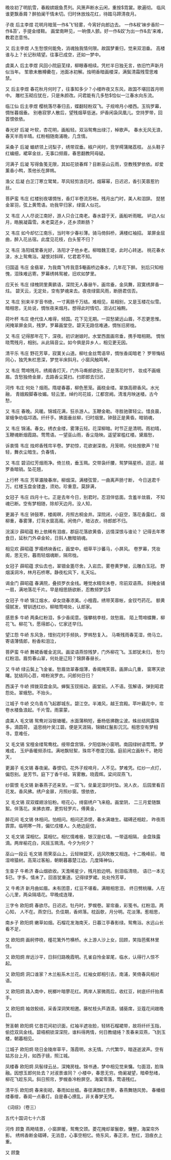 <!-- { "loadSidebar": true } -->
晚妆初了明肌雪，春殿嫔娥鱼贯列。风箫声断水云闲，重按$霓裳。歌遍彻。 临风谁更飘香屑？醉拍阑干情未切。归时休放烛花红，待踏马蹄清夜月。

子夜  后主李煜
花明月暗笼一作&飞’轻雾，今宵好向郎边去。 一作&衩’袜步香阶一作&苔’，手提金缕鞋。 画堂南畔见，一晌偎人颤。好一作&奴’为出一作&去’来难，教君恣意怜。

又  后主李煜
人生愁恨何能免，消魂独我情何限。故国梦重归，觉来双泪垂。 高楼谁与上？长记秋晴望。往事已成空，还如一梦中。

虞美人  后主李煜
风回小院庭芜绿，柳眼春相续。凭栏半日独无言，依旧竹声新月似当年。 笙歌未散樽罍在，池面冰初解。烛明香暗画楼深，满鬓清霜残雪思难禁。

又  后主李煜
春花秋月何时了，往事知多少？小楼昨夜又东风，故国不堪回首月明中。 雕栏玉砌应犹在，只是朱颜改。问君能有几多愁$恰似一江春水向东流。

临江仙  后主李煜
樱桃落尽春归去，蝶翻轻粉双飞。子规啼月小楼西。玉钩罗幕，惆怅暮烟垂。 别巷寂寥人散后，望残烟草低迷。炉香闲袅凤凰儿。空持罗带，回首恨依依。

春光好  后凝
叶软，杏花明，画船轻。双浴鸳鸯出绿汀，棹歌声。 春水无风无浪，春天半雨半晴。红粉相随南浦晚，几含情。

采桑子  后凝
蝤蛴领上诃梨子，绣带双垂。椒户闲时，竞学樗蒲赌荔枝。 丛头鞋子红编细，裙窣金丝，无事口频眉，春思翻教阿母疑。

河满子  后凝
写得鱼笺无限，其如花锁春辉？目断巫山云雨，空教残梦依依。却爱薰香小鸭，羡他长在屏帏。

渔父  后凝
白芷汀寒立鹭鸶，苹风轻剪浪花时。烟幂幂，日迟迟，香引芙蓉惹钓丝。

菩萨蛮  韦庄
红楼别夜堪惆怅，香灯半卷流苏帐。残月出门时，美人和泪辞。 琵琶金翠羽，弦上黄莺语。劝我早归家，绿窗人似花。

又  韦庄
人人尽说江南好，游人只合江南老。春水碧于天，画船听雨眠。 垆边人似月，皓腕凝霜雪。未老莫还乡，还乡须断肠？

又  韦庄
如今却忆江南乐，当时年少春衫薄。骑马倚斜桥，满楼红袖招。 翠屏金屈曲，醉入花丛宿。此度见花枝，白头誓不归？

又  韦庄
洛阳城里春光好，洛阳才子他乡老。柳暗魏王堤，此时心转迷。 桃花春水渌，水上鸳鸯浴。凝恨对斜晖，忆君君不知。

归国遥  韦庄
金翡翠，为我南飞传我意$罨画桥边春水，几年花下醉。 别后只知相愧，泪珠难远寄。罗幕绣帏鸳被，旧欢如梦里。

应天长  韦庄
绿槐阴里黄鹂语，深院无人春昼午。画帘垂，金凤舞，寂寞绣屏香一炷。 碧天云，无定处，空有梦魂来去。夜夜绿窗风雨，断肠君信否。

又  韦庄
别来半岁音书绝，一寸离肠千万结。难相见，易相别，又是玉楼花似雪。 暗相思，无处说，惆怅夜来烟月。想得此时情切，泪沾红袖黦。

荷叶杯  韦庄
绝代佳人难得，倾国。花下见无期。一双愁黛远山眉，不忍更思惟。 闲掩翠屏金凤，残梦。罗幕画堂空。碧天无路信难通，惆怅旧房栊。

又  韦庄
记得那年花下，深夜。初识谢娘时。水堂西面画帘垂，携手暗相期。 惆怅晓莺残月，相别。从此隔音尘。如今俱是异乡人，相见更无因。

清平乐  韦庄
野花芳草，寂寞关山道。柳吐金丝莺语早，惆怅香闺暗老？ 罗带悔结同心，独凭朱栏思深，梦觉半床斜月。小窗风触鸣琴，

又  韦庄
莺啼残月。绣阁香灯灭，门外马嘶郎欲别。正是落花时节， 妆成不画蛾眉。含愁独倚金扉，去路香尘莫扫。扫即郎去归迟，

河传  韦庄
何处？烟雨。隋堤春暮，柳色葱笼。画桡金缕。翠旗高磜香风。水光融， 青娥殿脚春妆媚。轻云里。绰约司花妓，江都宫阙。清淮月映迷楼。古今愁，

又  韦庄
春晚。风暖。锦城花满，狂杀游人。玉鞭金勒。寻胜驰骤轻尘。惜良晨， 翠蛾争劝临邛酒。纤纤手。拂面垂丝柳，归时烟里。钟鼓正是黄昏。暗销魂，

又  韦庄
锦浦。春女。绣衣金缕，雾薄云轻。花深柳暗。时节正是清明。雨初晴， 玉鞭魂断烟霞路。莺莺语。一望巫山雨，香尘隐映。遥望翠槛红楼。黛眉愁，

诉衷情  韦庄
烛烬香残帘半卷。梦初惊，花欲谢深夜。月笼明，何处按歌声？轻轻，舞衣尘暗生。负春情，

又  韦庄
碧沼红芳烟雨净。倚兰桡，垂玉珮。交带袅纤腰，鸳梦隔星桥。迢迢，越罗香暗销。坠花翘，

上行杯  韦庄
芳草灞陵春岸。柳烟深。满楼弦管，一曲离声肠寸断， 今日送君千万。红楼玉盘金镂盏，须劝。珍重意。莫辞满，

女冠子  韦庄
四月十七。正是去年今日，别君时。忍泪佯低面。含羞半敛眉， 不知魂已断。空有梦相随，除却天边月。没人知，

更漏子  韦庄
钟鼓寒，楼阁暝，月照古桐金井。深院闭，小庭空，落花香露红。 烟柳重，春雾薄，灯背水窗高阁。闲倚户，暗沾衣，待郎郎不归。

浣溪沙  薛昭蕴
粉上依稀有泪痕，郡庭花落欲黄昏，远情深恨与谁论？ 记得去年寒食日，延秋门外卓金轮，日斜人散暗销魂。

相见欢  薛昭蕴
罗襦绣袂香红，画堂中。细草平沙蕃马，小屏风。 卷罗幕，凭妆阁，思无穷。暮雨轻烟魂断，隔帘栊。

女冠子  薛昭蕴
求仙去也，翠钿金篦尽舍。入岩峦。雾卷黄罗帔，云雕白玉冠。 野烟溪洞冷，林月石桥寒。静夜松风下，礼天坛。

谒金门  薛昭蕴
春满院，叠损罗衣金线。睡觉水精帘未卷，帘前双语燕。 斜掩金铺一扇，满地落花千片。早是相思肠欲断，忍教频梦见$

女冠子  牛峤
锦江烟水，卓女烧春浓美。小檀霞。绣带芙蓉帐，金钗芍药花。 额黄侵腻发，臂钏透红纱。柳暗莺啼处，认郎家。

感恩多  牛峤
两条红粉泪，多少香闺意。强攀桃李枝，敛愁眉。 陌上莺啼蝶舞，柳花飞。柳花飞，愿得郎心，忆家还早归。

望江怨  牛峤
东风急，惜别花时手频执，罗帏愁复入。 马嘶残雨春芜湿，倚马立。寄语薄情郎，粉香和泪泣，

菩萨蛮  牛峤
舞裙香暖金泥凤。画梁语燕惊残梦，门外柳花飞。玉郎犹未归， 愁匀红粉泪。眉剪春山翠，何处是辽阳？锦屏春昼长，

又  牛峤
绿云鬓上飞金雀。愁眉敛翠春烟薄，香阁掩芙蓉。画屏山几重， 窗寒天欲曙。犹结同心苣，啼粉涴罗衣。问郎何日归？

西溪子  牛峤
捍拨双盘金凤。蝉鬓玉钗摇动，画堂前。人不语。弦解语，弹到昭君怨处。翠蛾愁。不抬头，

江城子  牛峤
交鸟青鸟飞起郡城东。碧江空。半滩风，越王宫殿。苹叶藕花中，帘卷水楼鱼浪起。千片雪。雨蒙蒙，

虞美人  毛文锡
鸳鸯对浴银塘暖。水面蒲稍短，垂杨低拂麴尘波。蛛丝结网露珠多。滴圆荷， 遥思桃叶吴江碧。便是天涯隔，锦鳞红鬣影沉沉。相思空有梦相寻。意难任，

又  毛文锡
宝檀金缕鸳鸯枕。绶带盘宫锦，夕阳低映小窗明。南园绿树语莺莺。梦难成， 玉炉香暖频添炷。满地飘轻絮，珠帘不卷度沉烟。庭前闲立画秋千。艳阳天，

更漏子  毛文锡
春夜阑。春恨切。花外子规啼月，人不见。梦难凭。红纱一点灯， 偏怨别。是芳节。庭下丁香千结，宵雾散。晓霞辉。梁间双燕飞，

纱窗恨  毛文锡
新春燕子还来至。一双飞，垒巢泥湿时时坠。涴人衣， 后园里看百花发。香风拂。绣户金扉，月照纱窗。恨依依，

又  毛文锡
双双蝶翅涂铅粉。咂花心，绮窗绣户飞来稳。画堂阴， 二三月爱随飘絮。伴落花。来拂衣襟，更剪轻罗片。傅黄金，

醉花间  毛文锡
休相问。怕相问。相问还添恨，春水满塘生。磖磗还相趁， 昨夜雨霏霏。临明寒一阵，偏忆戍楼人。久绝边庭信，

又  毛文锡
深相忆。莫相忆。相忆情难极，银汉是红墙。一带遥相隔， 金盘珠露滴。两岸榆花白，风摇玉珮清。今夕为何夕？

巫山一段云  毛文锡
雨霁巫山上。云轻映碧天，远风吹散又相连。十二晚峰前， 暗湿啼猿树。高笼过客船，朝朝暮暮楚江边。几度降神仙，

生查子  牛希济
春山烟欲收。天澹稀星少，残月脸边明。别泪临清晓， 语已一本无$已。字多。情未了。回首犹重道。记得绿罗裙。处处怜芳草，

又  牛希济
新月曲如眉。未有团意，红豆不堪看。满眼相思泪， 终日劈桃穰。人在心儿里，两朵隔墙花。早晚成连理，

三字令  欧阳炯
春欲尽。日迟迟。牡丹时，罗幌卷。翠帘垂，彩笺书。红粉泪。两心知， 人不在。燕空归。负佳期，香烬落。枕函欹，月分明。花淡薄。惹相思，

南乡子  欧阳炯
嫩草如烟。石榴花发海南天，日暮江亭春影绿。鸳鸯浴。水远山长看不足，

又  欧阳炯
画舸停桡，槿花篱外竹横桥。水上游人沙上女，回顾，笑指芭蕉林里住。

又  欧阳炯
岸远沙平，日斜归路晚霞明。孔雀自怜金翠尾，临水，认得行人惊不起。
 
又  欧阳炯
洞口谁家？木兰船系木兰花。红袖女郎相引去，南浦，笑倚春风相对语。

又  欧阳炯
路入南中，桄榔叶暗蓼花红。两岸人家微雨后，收红豆，树底纤纤抬素手。

又  欧阳炯
袖敛鲛绡，采香深洞笑相邀。藤杖枝头芦酒滴，铺葵席，豆蔻花间趖晚日。

贺圣朝  欧阳炯
忆昔花间初识面，红袖半遮妆脸，轻转石榴裙带，故将纤纤玉指，偷捻双凤金线。碧梧桐锁深深院，谁料得两情，何日教缱绻？羡春来双燕，飞到玉楼，朝暮相见。

江城子  欧阳炯
晓日金陵岸草平，落霞明，水无情。六代繁华，暗逐逝波声。空有姑苏台上月，如西子镜，照江城。

凤楼春  欧阳炯
凤髻绿云丛，深掩房栊。锦书通，梦中相见觉来慵。匀面泪，脸珠融。因想玉郎何处去？对淑景谁同？ 小楼中，春思无穷。倚阑凝望，暗牵愁绪，柳花飞趁东风。斜日照帘，罗幌香冷粉屏空。海棠零落，莺语残红。

清平乐  欧阳炯
春来街砌，春雨如丝细。春径满飘红杏蒂，春燕舞随风势。 春幡细缕春缯，春闺一点春灯。自是春心撩乱，非关春梦无凭。

《词综》（卷三）  

五代十国词七十六首

河传  顾夐
燕飏晴景，小窗屏暖，鸳鸯交颈。菱花掩却翠鬟欹，慵整，海棠帘外影。 绣帏香断金磖磗，无消息，心事空相忆。倚东风，春正浓，愁红，泪痕衣上重。

又  顾夐
